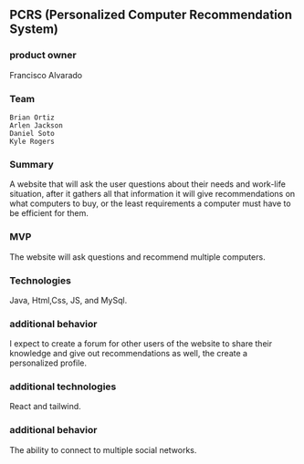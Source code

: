 ## PCRS (Personalized Computer Recommendation System)

### product owner 
Francisco Alvarado

### Team
	Brian Ortiz
    Arlen Jackson
    Daniel Soto
    Kyle Rogers

### Summary
A website that will ask the user questions about their needs and work-life situation, after it gathers all that information it will give recommendations on what computers to buy, or the least requirements a computer must have to be efficient for them.

### MVP
The website will ask questions and recommend multiple computers.

### Technologies
Java, Html,Css, JS, and MySql.

### additional behavior 
I expect to create a forum for other users of the website to share their knowledge and give out recommendations as well, the create a personalized profile.

### additional technologies
React and tailwind.

### additional behavior
The ability to connect to multiple social networks.
